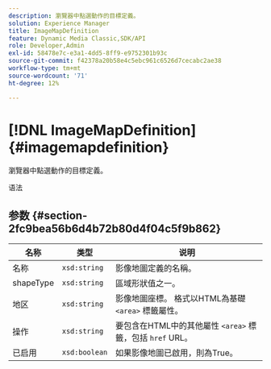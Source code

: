 ```yaml
---
description: 瀏覽器中點選動作的目標定義。
solution: Experience Manager
title: ImageMapDefinition
feature: Dynamic Media Classic,SDK/API
role: Developer,Admin
exl-id: 58478e7c-e3a1-4dd5-8ff9-e9752301b93c
source-git-commit: f42378a20b58e4c5ebc961c6526d7cecabc2ae38
workflow-type: tm+mt
source-wordcount: '71'
ht-degree: 12%

---
```


# [!DNL ImageMapDefinition]{#imagemapdefinition}

瀏覽器中點選動作的目標定義。

语法

## 参数 {#section-2fc9bea56b6d4b72b80d4f04c5f9b862}

| 名称 | 类型 | 说明 |
|---|---|---|
| 名称 | `xsd:string` | 影像地圖定義的名稱。 |
| shapeType | `xsd:string` | 區域形狀值之一。 |
| 地区 | `xsd:string` | 影像地圖座標。 格式以HTML為基礎 `<area>` 標籤屬性。 |
| 操作 | `xsd:string` | 要包含在HTML中的其他屬性 `<area>` 標籤，包括 `href` URL。 |
| 已启用 | `xsd:boolean` | 如果影像地圖已啟用，則為True。 |
